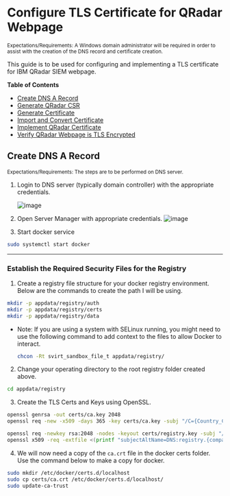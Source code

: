 # Configure TLS Certificate for QRadar Webpage
<sub>Expectations/Requirements: A Windows domain administrator will be required in order to assist with the creation of the DNS record and certificate creation.</sub>

This guide is to be used for configuring and implementing a TLS certificate for IBM QRadar SIEM webpage.

**Table of Contents**

  * [Create DNS A Record](#create-dns-a-record)
  * [Generate QRadar CSR](#generate-csr)
  * [Generate Certificate](#generate-certificate)
  * [Import and Convert Certificate](#import-and-convert-certificate)
  * [Implement QRadar Certificate](#implement-qradar-certificate)
  * [Verify QRadar Webpage is TLS Encrypted](#verify-qradar-webpage-is-tls-encrypted)

## Create DNS A Record
<sub>Expectations/Requirements: The steps are to be performed on DNS server.</sub>

1. Login to DNS server (typically domain controller) with the appropriate credentials.


    ![image](https://github.com/clreyes16/IBM-QRadar/assets/61694366/2f973067-f461-48e8-a348-f4b969e6d665)

2. Open Server Manager with appropriate credentials. 
   ![image](https://github.com/clreyes16/IBM-QRadar/assets/61694366/a82da165-2988-4de9-a80a-fcac9376b9ad)

3. Start docker service 
  ```bash
  sudo systemctl start docker
  ```

---

### Establish the Required Security Files for the Registry
1. Create a registry file structure for your docker registry environment. Below are the commands to create the path I will be using.
  ```bash
  mkdir -p appdata/registry/auth
  mkdir -p appdata/registry/certs
  mkdir -p appdata/registry/data
  ```
  - Note: If you are using a system with SELinux running, you might need to use the following command to add context to the files to allow Docker to interact.
    ```bash
    chcon -Rt svirt_sandbox_file_t appdata/registry/
    ```

2. Change your operating directory to the root registry folder created above.
  ```bash
  cd appdata/registry
  ```

3. Create the TLS Certs and Keys using OpenSSL.
  ```bash
  openssl genrsa -out certs/ca.key 2048
  openssl req -new -x509 -days 365 -key certs/ca.key -subj "/C={Country_Code}/ST={State_Code}/L={Location}/O={Organization}/CN={Company_Name} Root CA" -out certs/ca.crt

  openssl req -newkey rsa:2048 -nodes -keyout certs/registry.key -subj "/C={Country_Code}/ST={State_Code}/L={Location}/O={Organization}/CN=registry.{company.domain}" -out certs/registry.csr
  openssl x509 -req -extfile <(printf "subjectAltName=DNS:registry.{company.domain}") -days 365 -in certs/registry.csr -CA certs/ca.crt -CAkey certs/ca.key -CAcreateserial -out certs/registry.crt
  ```

4. We will now need a copy of the `ca.crt` file in the docker certs folder. Use the command below to make a copy for docker.
  ```bash
  sudo mkdir /etc/docker/certs.d/localhost
  sudo cp certs/ca.crt /etc/docker/certs.d/localhost/
  sudo update-ca-trust
  ```
